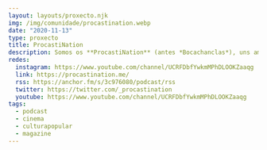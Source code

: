 ```yaml
---
layout: layouts/proxecto.njk
img: /img/comunidade/procastination.webp
date: "2020-11-13"
type: proxecto
title: ProcastiNation
description: Somos os **ProcastiNation** (antes *Bocachanclas*), uns amigos que falan… falan moito… incluso de máis. As veces metémonos en sumidoiros de opinión que normalmente nos levan a botar unhas risas xuntos. Nunca se nos pasara pola cabeza publicar isto, pero se uns profesionais poden facelo… por que nós non?
redes:
  instagram: https://www.youtube.com/channel/UCRFDbfYwkmMPhDLOOKZaaqg
  link: https://procastination.me/
  rss: https://anchor.fm/s/3c976080/podcast/rss
  twitter: https://twitter.com/_procastination
  youtube: https://www.youtube.com/channel/UCRFDbfYwkmMPhDLOOKZaaqg
tags:
  - podcast
  - cinema
  - culturapopular
  - magazine
---
```

